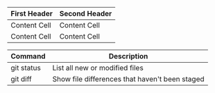 | First Header  | Second Header |
| ------------- | ------------- |
| Content Cell  | Content Cell  |
| Content Cell  | Content Cell  |



| Command | Description |
| --- | --- |
| git status | List all new or modified files |
| git diff | Show file differences that haven't been staged |
